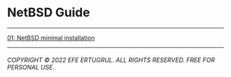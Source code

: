 # NetBSD Guide

----------------------

[01: NetBSD minimal installation](/tech_notes/netbsd_guide/001-netbsd-install)

----------------------

###### COPYRIGHT © 2022 EFE ERTUGRUL. ALL RIGHTS RESERVED. FREE FOR PERSONAL USE.